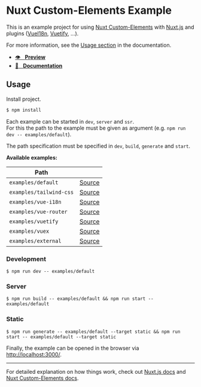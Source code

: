 # Nuxt Custom-Elements Example

This is an example project for using [Nuxt Custom-Elements](https://github.com/GrabarzUndPartner/nuxt-custom-elements) with [Nuxt.js](https://nuxtjs.org) and plugins ([VueI18n](https://kazupon.github.io/vue-i18n/), [Vuetify](https://vuetifyjs.com/), ...). 

For more information, see the [Usage section](https://nuxt-custom-elements.grabarzundpartner.dev/usage/) in the documentation.


- [👁 &nbsp;&nbsp;**Preview**](https://grabarzundpartner.github.io/nuxt-custom-elements-example/)
- [📖 &nbsp;&nbsp;**Documentation**](http://nuxt-custom-elements.grabarzundpartner.dev/)

## Usage

Install project.
```bash
$ npm install
```

Each example can be started in `dev`, `server` and  `ssr`.  
For this the path to the example must be given as argument (e.g. `npm run dev -- examples/default`). 

The path specification must be specified in `dev`, `build`, `generate` and `start`.

**Available examples:**

| Path                    |                                                                                                                                                       |
| ----------------------- | ----------------------------------------------------------------------------------------------------------------------------------------------------- |
| `examples/default`      | [Source](https://github.com/GrabarzUndPartner/nuxt-custom-elements-example/tree/main/examples/default)                                                |
| `examples/tailwind-css` | [Source](https://github.com/GrabarzUndPartner/nuxt-custom-elements-example/tree/main/examples/tailwind-css)                                           |
| `examples/vue-i18n`     | [Source](https://github.com/GrabarzUndPartner/nuxt-custom-elements-example/tree/main/examples/vue-i18n)                                               |
| `examples/vue-router`   | [Source](https://github.com/GrabarzUndPartner/nuxt-custom-elements-example/tree/main/examples/vue-router)                                             |
| `examples/vuetify`      | [Source](https://github.com/GrabarzUndPartner/nuxt-custom-elements-example/tree/main/examples#:~:text=last%20month-,vuetify,-fix(update)%3A%20update) |
| `examples/vuex`         | [Source](https://github.com/GrabarzUndPartner/nuxt-custom-elements-example/tree/main/examples/vuex)                                                   |
| `examples/external`     | [Source](https://github.com/GrabarzUndPartner/nuxt-custom-elements-example/tree/main/examples/external)                                               |



### Development

```
$ npm run dev -- examples/default
```

### Server
```
$ npm run build -- examples/default && npm run start -- examples/default
```
### Static
```
$ npm run generate -- examples/default --target static && npm run start -- examples/default --target static
```

Finally, the example can be opened in the browser via [http://localhost:3000/]( http://localhost:3000/).

---

For detailed explanation on how things work, check out [Nuxt.js docs](https://nuxtjs.org) and [Nuxt Custom-Elements docs](https://github.com/GrabarzUndPartner/nuxt-custom-elements).
